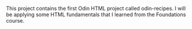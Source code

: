 This project contains the first Odin HTML project called odin-recipes. I will be applying some HTML fundamentals that I learned from the Foundations course. 